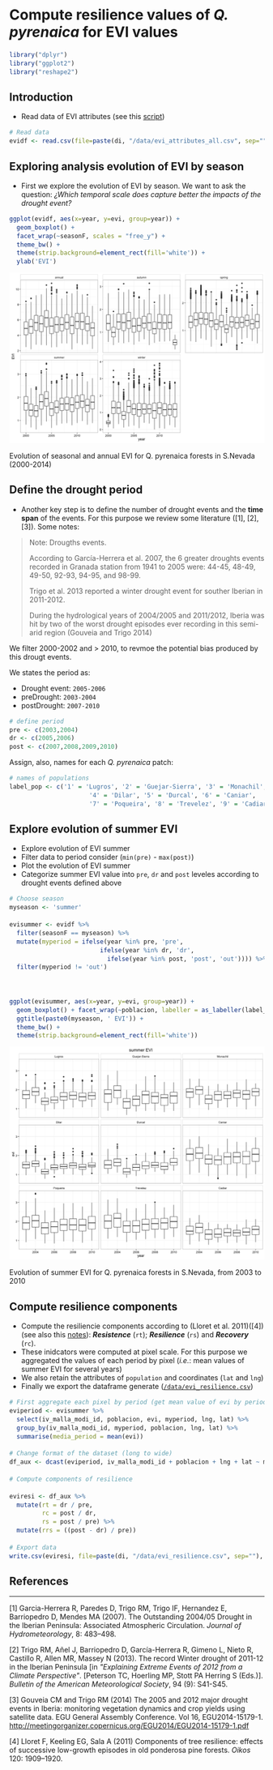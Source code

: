 Compute resilience values of *Q. pyrenaica* for EVI values
==========================================================

``` r
library("dplyr")
library("ggplot2")
library("reshape2")
```

Introduction
------------

-   Read data of EVI attributes (see this [script](/analysis/prepare_evi_data.md))

``` r
# Read data
evidf <- read.csv(file=paste(di, "/data/evi_attributes_all.csv", sep=""), header = TRUE, sep = ',')
```

Exploring analysis evolution of EVI by season
---------------------------------------------

-   First we explore the evolution of EVI by season. We want to ask the question: *¿Which temporal scale does capture better the impacts of the drought event?*

``` r
ggplot(evidf, aes(x=year, y=evi, group=year)) + 
  geom_boxplot() + 
  facet_wrap(~seasonF, scales = "free_y") + 
  theme_bw() + 
  theme(strip.background=element_rect(fill='white')) + 
  ylab('EVI')
```

<img src="compute_resilience_files/figure-markdown_github/unnamed-chunk-2-1.png" alt="Evolution of seasonal and annual EVI for Q. pyrenaica forests in S.Nevada (2000-2014)"  />
<p class="caption">
Evolution of seasonal and annual EVI for Q. pyrenaica forests in S.Nevada (2000-2014)
</p>

Define the drought period
-------------------------

-   Another key step is to define the number of drought events and the **time span** of the events. For this purpose we review some literature ([1], [2], [3]). Some notes:

> Note: Drougths events.
>
> According to García-Herrera et al. 2007, the 6 greater droughts events recorded in Granada station from 1941 to 2005 were: 44-45, 48-49, 49-50, 92-93, 94-95, and 98-99.
>
> Trigo et al. 2013 reported a winter drought event for souther Iberian in 2011-2012.
>
> During the hydrological years of 2004/2005 and 2011/2012, Iberia was hit by two of the worst drought episodes ever recording in this semi-arid region (Gouveia and Trigo 2014)

We filter 2000-2002 and &gt; 2010, to revmoe the potential bias produced by this drougt events.

We states the period as:

-   Drought event: `2005-2006`
-   preDrought: `2003-2004`
-   postDrought: `2007-2010`

``` r
# define period 
pre <- c(2003,2004)
dr <- c(2005,2006)
post <- c(2007,2008,2009,2010)
```

Assign, also, names for each *Q. pyrenaica* patch:

``` r
# names of populations
label_pop <- c('1' = 'Lugros', '2' = 'Guejar-Sierra', '3' = 'Monachil',
                      '4' = 'Dilar', '5' = 'Durcal', '6' = 'Caniar', 
                      '7' = 'Poqueira', '8' = 'Trevelez', '9' = 'Cadiar')
```

Explore evolution of summer EVI
-------------------------------

-   Explore evolution of EVI summer
-   Filter data to period consider (`min(pre)` - `max(post)`)
-   Plot the evolution of EVI summer
-   Categorize summer EVI value into `pre`, `dr` and `post` leveles according to drought events defined above

``` r
# Choose season
myseason <- 'summer'

evisummer <- evidf %>%
  filter(seasonF == myseason) %>% 
  mutate(myperiod = ifelse(year %in% pre, 'pre',
                         ifelse(year %in% dr, 'dr',
                           ifelse(year %in% post, 'post', 'out')))) %>%
  filter(myperiod != 'out') 



ggplot(evisummer, aes(x=year, y=evi, group=year)) + 
  geom_boxplot() + facet_wrap(~poblacion, labeller = as_labeller(label_pop)) + 
  ggtitle(paste0(myseason, ' EVI')) + 
  theme_bw() + 
  theme(strip.background=element_rect(fill='white'))
```

<img src="compute_resilience_files/figure-markdown_github/unnamed-chunk-5-1.png" alt="Evolution of summer EVI for Q. pyrenaica forests in S.Nevada, from 2003 to 2010"  />
<p class="caption">
Evolution of summer EVI for Q. pyrenaica forests in S.Nevada, from 2003 to 2010
</p>

Compute resilience components
-----------------------------

-   Compute the resiliencie components according to (Lloret et al. 2011)([4]) (see also this [notes](/man/notes_drought_in.md)): ***Resistence*** (`rt`); ***Resilience*** (`rs`) and ***Recovery*** (`rc`).
-   These inidcators were computed at pixel scale. For this purpose we aggregated the values of each period by pixel (*i.e.*: mean values of summer EVI for several years)
-   We also retain the attributes of `population` and coordinates (`lat` and `lng`)
-   Finally we export the dataframe generate ([`/data/evi_resilience.csv`](/data/evi_resilience.csv))

``` r
# First aggregate each pixel by period (get mean value of evi by period) 
eviperiod <- evisummer %>% 
  select(iv_malla_modi_id, poblacion, evi, myperiod, lng, lat) %>%
  group_by(iv_malla_modi_id, myperiod, poblacion, lng, lat) %>% 
  summarise(media_period = mean(evi))

# Change format of the dataset (long to wide)
df_aux <- dcast(eviperiod, iv_malla_modi_id + poblacion + lng + lat ~ myperiod, value.var = 'media_period')
  
# Compute components of resilience 

eviresi <- df_aux %>% 
  mutate(rt = dr / pre,
         rc = post / dr,
         rs = post / pre) %>%
  mutate(rrs = ((post - dr) / pre))

# Export data
write.csv(eviresi, file=paste(di, "/data/evi_resilience.csv", sep=""), row.names = FALSE)
```

References
----------

-   -   -   -   

[1] Garcia-Herrera R, Paredes D, Trigo RM, Trigo IF, Hernandez E, Barriopedro D, Mendes MA (2007). The Outstanding 2004/05 Drought in the Iberian Peninsula: Associated Atmospheric Circulation. *Journal of Hydrometeorology*, 8: 483–498.

[2] Trigo RM, Añel J, Barriopedro D, García-Herrera R, Gimeno L, Nieto R, Castillo R, Allen MR, Massey N (2013). The record Winter drought of 2011-12 in the Iberian Peninsula \[in *"Explaining Extreme Events of 2012 from a Climate Perspective"*. \[Peterson TC, Hoerling MP, Stott PA Herring S (Eds.)\]. *Bulletin of the American Meteorological Society*, 94 (9): S41-S45.

[3] Gouveia CM and Trigo RM (2014) The 2005 and 2012 major drought events in Iberia: monitoring vegetation dynamics and crop yields using satellite data. EGU General Assembly Conference. Vol 16, EGU2014-15179-1. <http://meetingorganizer.copernicus.org/EGU2014/EGU2014-15179-1.pdf>

[4] Lloret F, Keeling EG, Sala A (2011) Components of tree resilience: effects of successive low-growth episodes in old ponderosa pine forests. *Oikos* 120: 1909–1920.

